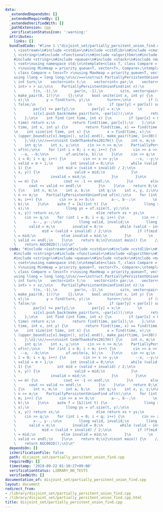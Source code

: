 ```yaml
---
data:
  _extendedDependsOn: []
  _extendedRequiredBy: []
  _extendedVerifiedWith: []
  _pathExtension: cpp
  _verificationStatusIcon: ':warning:'
  attributes:
    links: []
  bundledCode: "#line 1 \"disjoint_set/partially_persitent_union_find.cpp\"\n#include\
    \ <iostream>\n#include <cstdio>\n#include <cstdlib>\n#include <cmath>\n#include\
    \ <cstring>\n#include <functional>\n#include <algorithm>\n#include <vector>\n\
    #include <string>\n#include <queue>\n#include <stack>\n#include <map>\n#include\
    \ <set>\nusing namespace std;\n\ntemplate<class T, class Compare = greater<T>\
    \ >\nusing MinHeap = priority_queue<T, vector<T>, Compare>;\ntemplate<class T,\
    \ class Compare = less<T> >\nusing MaxHeap = priority_queue<T, vector<T>, Compare>;\n\
    using llong = long long;\n\n//===\nstruct PartiallyPersistentUnionFind {\n   \
    \ int turn;\n    vector<int> t;\n    vector<int> par;\n    vector<vector<pair<int,\
    \ int> > > sz;\n\n    PartiallyPersistentUnionFind(int n):\n        turn(0),\n\
    \        t(n, -1),\n        par(n, -1),\n        sz(n, vector<pair<int, int> >(1,\
    \ make_pair(0, 1)))\n    {};\n\n    bool unite(int x, int y) {\n        x = find(turn,\
    \ x);\n        y = find(turn, y);\n        turn++;\n\n        if (x == y) return\
    \ false;\n                        \n        if (par[y] < par[x]) swap(x, y);\n\
    \        par[x] += par[y];\n        par[y] = x;\n        \n        t[y] = turn;\n\
    \        sz[x].push_back(make_pair(turn, -par[x]));\n\n        return true;\n\
    \    };\n\n    int find (int time, int x) {\n        if (par[x] < 0 || t[x] >\
    \ time) return x;\n        return find(time, par[x]);\n    };\n\n    bool same(int\
    \ time, int x, int y) {\n        return find(time, x) == find(time, y);\n    };\n\
    \n    int size(int time, int x) {\n        x = find(time, x);\n        return\
    \ (upper_bound(sz[x].begin(), sz[x].end(), make_pair(time, 1<<30)) - 1)->second;\n\
    \    };\n};\n//===\n\nint CodeThanksFes2017H() {\n    int n, m;\n    int a, b;\n\
    \    int q;\n    int x, y;\n\n    cin >> n >> m;\n    PartiallyPersistentUnionFind\
    \ uf(n);\n\n    for (int i = 0; i < m; i++) {\n        cin >> a >> b;\n      \
    \  --a, --b;\n\n        uf.unite(a, b);\n    }\n\n    cin >> q;\n    for (int\
    \ i = 0; i < q; i++) {\n        cin >> x >> y;\n        --x, --y;\n\n        int\
    \ valid = m + 1;\n        int invalid = 0;\n\n        while (valid - invalid >\
    \ 1) {\n            int mid = (valid + invalid) / 2;\n\n            if (uf.same(mid,\
    \ x, y)) {\n                valid = mid;\n            }\n            else {\n\
    \                invalid = mid;\n            }\n        }\n\n        if (invalid\
    \ == m) {\n            cout << -1 << endl;\n        }\n        else {\n      \
    \      cout << valid << endl;\n        }\n    }\n\n    return 0;\n}\n\nint AGC002D()\
    \ {\n    int n, m;\n    int a, b;\n    int q;\n    int x, y, z;\n\n    cin >>\
    \ n >> m;\n    PartiallyPersistentUnionFind uf(n);\n\n    for (int i = 0; i <\
    \ m; i++) {\n        cin >> a >> b;\n        a--, b--;\n        \n        uf.unite(a,\
    \ b);\n    }\n\n    auto f = [&](int t) {\n                 llong xs = uf.size(t,\
    \ x);\n                 llong ys = uf.size(t, y);\n\n                 if (uf.same(t,\
    \ x, y)) return xs;\n                 else return xs + ys;\n             };\n\n\
    \    cin >> q;\n    for (int i = 0; i < q; i++) {\n        cin >> x >> y >> z;\n\
    \        x--, y--;\n\n        llong valid, invalid;\n        llong mid;\n\n  \
    \      valid = m;\n        invalid = 0;\n        while (valid - invalid > 1) {\n\
    \            mid = (valid + invalid) / 2;\n\n            if (f(mid) >= z) valid\
    \ = mid;\n            else invalid = mid;\n        }\n        \n        cout <<\
    \ valid << endl;\n    }\n\n    return 0;\n}\n\nint main() {\n    //return CodeThanksFes2017H();\n\
    \    return AGC002D();\n}\n"
  code: "#include <iostream>\n#include <cstdio>\n#include <cstdlib>\n#include <cmath>\n\
    #include <cstring>\n#include <functional>\n#include <algorithm>\n#include <vector>\n\
    #include <string>\n#include <queue>\n#include <stack>\n#include <map>\n#include\
    \ <set>\nusing namespace std;\n\ntemplate<class T, class Compare = greater<T>\
    \ >\nusing MinHeap = priority_queue<T, vector<T>, Compare>;\ntemplate<class T,\
    \ class Compare = less<T> >\nusing MaxHeap = priority_queue<T, vector<T>, Compare>;\n\
    using llong = long long;\n\n//===\nstruct PartiallyPersistentUnionFind {\n   \
    \ int turn;\n    vector<int> t;\n    vector<int> par;\n    vector<vector<pair<int,\
    \ int> > > sz;\n\n    PartiallyPersistentUnionFind(int n):\n        turn(0),\n\
    \        t(n, -1),\n        par(n, -1),\n        sz(n, vector<pair<int, int> >(1,\
    \ make_pair(0, 1)))\n    {};\n\n    bool unite(int x, int y) {\n        x = find(turn,\
    \ x);\n        y = find(turn, y);\n        turn++;\n\n        if (x == y) return\
    \ false;\n                        \n        if (par[y] < par[x]) swap(x, y);\n\
    \        par[x] += par[y];\n        par[y] = x;\n        \n        t[y] = turn;\n\
    \        sz[x].push_back(make_pair(turn, -par[x]));\n\n        return true;\n\
    \    };\n\n    int find (int time, int x) {\n        if (par[x] < 0 || t[x] >\
    \ time) return x;\n        return find(time, par[x]);\n    };\n\n    bool same(int\
    \ time, int x, int y) {\n        return find(time, x) == find(time, y);\n    };\n\
    \n    int size(int time, int x) {\n        x = find(time, x);\n        return\
    \ (upper_bound(sz[x].begin(), sz[x].end(), make_pair(time, 1<<30)) - 1)->second;\n\
    \    };\n};\n//===\n\nint CodeThanksFes2017H() {\n    int n, m;\n    int a, b;\n\
    \    int q;\n    int x, y;\n\n    cin >> n >> m;\n    PartiallyPersistentUnionFind\
    \ uf(n);\n\n    for (int i = 0; i < m; i++) {\n        cin >> a >> b;\n      \
    \  --a, --b;\n\n        uf.unite(a, b);\n    }\n\n    cin >> q;\n    for (int\
    \ i = 0; i < q; i++) {\n        cin >> x >> y;\n        --x, --y;\n\n        int\
    \ valid = m + 1;\n        int invalid = 0;\n\n        while (valid - invalid >\
    \ 1) {\n            int mid = (valid + invalid) / 2;\n\n            if (uf.same(mid,\
    \ x, y)) {\n                valid = mid;\n            }\n            else {\n\
    \                invalid = mid;\n            }\n        }\n\n        if (invalid\
    \ == m) {\n            cout << -1 << endl;\n        }\n        else {\n      \
    \      cout << valid << endl;\n        }\n    }\n\n    return 0;\n}\n\nint AGC002D()\
    \ {\n    int n, m;\n    int a, b;\n    int q;\n    int x, y, z;\n\n    cin >>\
    \ n >> m;\n    PartiallyPersistentUnionFind uf(n);\n\n    for (int i = 0; i <\
    \ m; i++) {\n        cin >> a >> b;\n        a--, b--;\n        \n        uf.unite(a,\
    \ b);\n    }\n\n    auto f = [&](int t) {\n                 llong xs = uf.size(t,\
    \ x);\n                 llong ys = uf.size(t, y);\n\n                 if (uf.same(t,\
    \ x, y)) return xs;\n                 else return xs + ys;\n             };\n\n\
    \    cin >> q;\n    for (int i = 0; i < q; i++) {\n        cin >> x >> y >> z;\n\
    \        x--, y--;\n\n        llong valid, invalid;\n        llong mid;\n\n  \
    \      valid = m;\n        invalid = 0;\n        while (valid - invalid > 1) {\n\
    \            mid = (valid + invalid) / 2;\n\n            if (f(mid) >= z) valid\
    \ = mid;\n            else invalid = mid;\n        }\n        \n        cout <<\
    \ valid << endl;\n    }\n\n    return 0;\n}\n\nint main() {\n    //return CodeThanksFes2017H();\n\
    \    return AGC002D();\n}\n"
  dependsOn: []
  isVerificationFile: false
  path: disjoint_set/partially_persitent_union_find.cpp
  requiredBy: []
  timestamp: '2019-09-22 01:10:27+09:00'
  verificationStatus: LIBRARY_NO_TESTS
  verifiedWith: []
documentation_of: disjoint_set/partially_persitent_union_find.cpp
layout: document
redirect_from:
- /library/disjoint_set/partially_persitent_union_find.cpp
- /library/disjoint_set/partially_persitent_union_find.cpp.html
title: disjoint_set/partially_persitent_union_find.cpp
---
```

